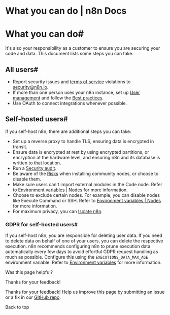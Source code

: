 # What you can do | n8n Docs

[ ](https://github.com/n8n-io/n8n-docs/edit/main/docs/privacy-security/what-you-can-do.md "Edit this page")

# What you can do#

It's also your responsibility as a customer to ensure you are securing your code and data. This document lists some steps you can take.

## All users#

  * Report security issues and [terms of service](https://n8n.io/legal/#terms) violations to security@n8n.io.
  * If more than one person uses your n8n instance, set up [User management](../../user-management/) and follow the [Best practices](../../user-management/best-practices/).
  * Use OAuth to connect integrations whenever possible.

## Self-hosted users#

If you self-host n8n, there are additional steps you can take:

  * Set up a reverse proxy to handle TLS, ensuring data is encrypted in transit.
  * Ensure data is encrypted at rest by using encrypted partitions, or encryption at the hardware level, and ensuring n8n and its database is written to that location.
  * Run a [Security audit](../../hosting/securing/security-audit/).
  * Be aware of the [Risks](../../integrations/community-nodes/risks/) when installing community nodes, or choose to disable them.
  * Make sure users can't import external modules in the Code node. Refer to [Environment variables | Nodes](https://docs.n8n.io/hosting/configuration/environment-variables/nodes) for more information.
  * Choose to exclude certain nodes. For example, you can disable nodes like Execute Command or SSH. Refer to [Environment variables | Nodes](https://docs.n8n.io/hosting/configuration/environment-variables/nodes) for more information.
  * For maximum privacy, you can [Isolate n8n](../../hosting/configuration/configuration-examples/isolation/).

### GDPR for self-hosted users#

If you self-host n8n, you are responsible for deleting user data. If you need to delete data on behalf of one of your users, you can delete the respective execution. n8n recommends configuring n8n to prune execution data automatically every few days to avoid effortful GDPR request handling as much as possible. Configure this using the `EXECUTIONS_DATA_MAX_AGE` environment variable. Refer to [Environment variables](../../hosting/configuration/environment-variables/) for more information.

Was this page helpful? 

Thanks for your feedback! 

Thanks for your feedback! Help us improve this page by submitting an issue or a fix in our [GitHub repo](https://github.com/n8n-io/n8n-docs). 

Back to top